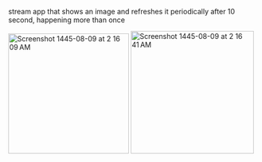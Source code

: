 stream app that shows an image and refreshes it periodically after 10 second, happening more than once 


<img width="242" alt="Screenshot 1445-08-09 at 2 16 09 AM" src="https://github.com/maramnaif/HW-7/assets/123784913/c007530b-0d67-4ff9-998e-820166caa3f7">


<img width="247" alt="Screenshot 1445-08-09 at 2 16 41 AM" src="https://github.com/maramnaif/HW-7/assets/123784913/173bbe5e-c03c-429f-8ec8-40a4a0ac24fa">

